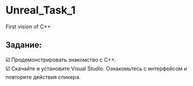 # Unreal_Task_1
First vision of C++

## Задание:</br>

☑️ Продемонстрировать знакомство с C++.</br>
☑️ Скачайте и установите Visual Studio. Ознакомьтесь с интерфейсом и повторите действия спикера.
